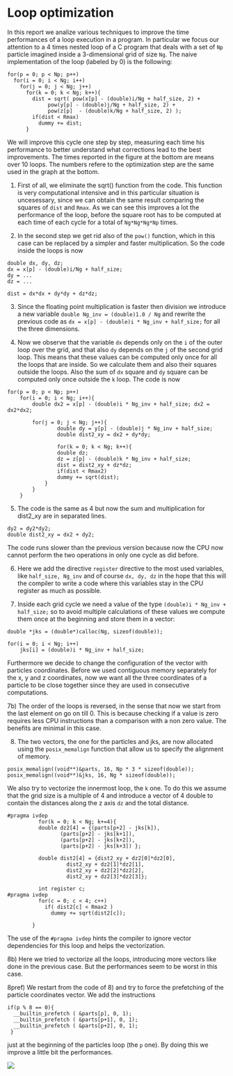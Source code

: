 # Loop optimization

In this report we analize various techniques to improve the time performances of a loop
execution in a program. In particular we focus our attention to a 4 times nested loop of
a C program that deals with a set of `Np` particle imagined inside a 3-dimensional grid of size `Ng`.
The naive implementation of the loop (labeled by 0) is the following:

```
for(p = 0; p < Np; p++)
  for(i = 0; i < Ng; i++)
    for(j = 0; j < Ng; j++)
      for(k = 0; k < Ng; k++){
	    dist = sqrt( pow(x[p] - (double)i/Ng + half_size, 2) +
			 pow(y[p] - (double)j/Ng + half_size, 2) +
			 pow(z[p]  - (double)k/Ng + half_size, 2) );
	    if(dist < Rmax)
	      dummy += dist;
      }

```

We will improve this cycle one step by step, measuring each time his performance to better understand
what corrections lead to the best improvements. The times reported in the figure at the bottom are means over 10
loops. The numbers refere to the optimization step are the same used in the graph at the bottom.


1) First of all, we eliminate the sqrt() function from the code. This function is very computational intensive and
in this particular situation is uncesessary, since we can obtain the same result comparing the squares of `dist` and `Rmax`.
As we can see this improves a lot the performance of the loop, before the square root has to be computed at each time 
of each cycle for a total of `Ng*Ng*Ng*Np` times.

 
2) In the second step we get rid also of the `pow()` function, which in this case can be replaced by a simpler and faster 
multiplication. So the code inside the loops is now

```
double dx, dy, dz;
dx = x[p] - (double)i/Ng + half_size;
dy = ...
dz = ...

dist = dx*dx + dy*dy + dz*dz;
```


3) Since the floating point multiplication is faster then division we introduce a new variable
`double Ng_inv = (double)1.0 / Ng`
and rewrite the previous code as `dx = x[p] - (double)i * Ng_inv + half_size;` for all the three dimensions.


4) Now we observe that the variable `dx` depends only on the `i` of the outer loop over the grid, and that
also `dy` depends on the `j` of the second grid loop. This means that these values can be computed only once for all the 
loops that are inside. So we calculate them and also their squares outside the loops.
Also the sum of `dx` square and `dy` square can be computed only once outside the `k` loop. The code is now

```
for(p = 0; p < Np; p++)
	for(i = 0; i < Ng; i++){
		double dx2 = x[p] - (double)i * Ng_inv + half_size; dx2 = dx2*dx2;
      
		for(j = 0; j < Ng; j++){
	    		double dy = y[p] - (double)j * Ng_inv + half_size;
	    		double dist2_xy = dx2 + dy*dy;
	    
	    		for(k = 0; k < Ng; k++){
				double dz;
				dz = z[p] - (double)k * Ng_inv + half_size;
				dist = dist2_xy + dz*dz;
				if(dist < Rmax2)
		  		dummy += sqrt(dist);
			}
		}
	}
```


5) The code is the same as 4 but now the sum and multiplication for dist2_xy are in separated lines.
```
dy2 = dy2*dy2; 
double dist2_xy = dx2 + dy2;
```
The code runs slower than the previous version because now the CPU now cannot perform the two operations in
only one cycle as did before.


6) Here we add the directive `register` directive to the most used variables, like `half_size, Ng_inv` and of course
`dx, dy, dz` in the hope that this will the compiler to write a code where this variables stay in the CPU
register as much as possible.


7) Inside each grid cycle we need a value of the type `(double)i * Ng_inv + half_size;` so to avoid multiple
calculations of these values we compute them once at the beginning and store them in a vector:


```
double *jks = (double*)calloc(Ng, sizeof(double));

for(i = 0; i < Ng; i++)
    jks[i] = (double)i * Ng_inv + half_size;
```

Furthermore we decide to change the configuration of the vector with particles coordinates. Before we used
contiguous memory separately for the x, y and z coordinates, now we want all the three coordinates of a particle 
to be close together since they are used in consecutive computations.


7b) The order of the loops is reversed, in the sense that now we start from the last element on go on
till 0. This is because checking if a value is zero requires less CPU instructions than a comparison with
a non zero value. The benefits are minimal in this case.


8) The two vectors, the one for the particles and jks, are now allocated using the `posix_memalign` function that allow
us to specify the alignment of memory.

`posix_memalign((void**)&parts, 16, Np * 3 * sizeof(double));`
`posix_memalign((void**)&jks, 16, Ng * sizeof(double));`

We also try to vectorize the innermost loop, the `k` one.
To do this we assume that the grid size is a multiple of 4 and introduce a vector of 4 double to contain the
distances along the z axis `dz` and the total distance.
```
#pragma ivdep    	    
	      for(k = 0; k < Ng; k+=4){
		  double dz2[4] = {(parts[p+2] - jks[k]),
		  		 (parts[p+2] - jks[k+1]),
		  		 (parts[p+2] - jks[k+2]),
		  		 (parts[p+2] - jks[k+3]) };
		  
		  double dist2[4] = {dist2_xy + dz2[0]*dz2[0],
		  		   dist2_xy + dz2[1]*dz2[1],
		  		   dist2_xy + dz2[2]*dz2[2],
		  		   dist2_xy + dz2[3]*dz2[3]};

		  int register c;
#pragma ivdep		
		  for(c = 0; c < 4; c++)
		    if( dist2[c] < Rmax2 )
		      dummy += sqrt(dist2[c]);

		}
```


The use of the `#pragma ivdep` hints the compiler to ignore vector dependencies for this loop and helps the vectorization.



8b) Here we tried to vectorize all the loops, introducing more vectors like done in the previous case. But the 
performances seem to be worst in this case.


8pref) We restart from the code of 8\) and try to force the prefetching of the particle
coordinates vector. We add the instructions
```
if(p % 8 == 0){
  __builtin_prefetch ( &parts[p], 0, 1);
  __builtin_prefetch ( &parts[p+1], 0, 1);
  __builtin_prefetch ( &parts[p+2], 0, 1);
 }

```
just at the beginning of the particles loop (the `p` one). 
By doing this we improve a little bit the performances.

![](../D3-hands-on/loop_optimization/loops.png)
